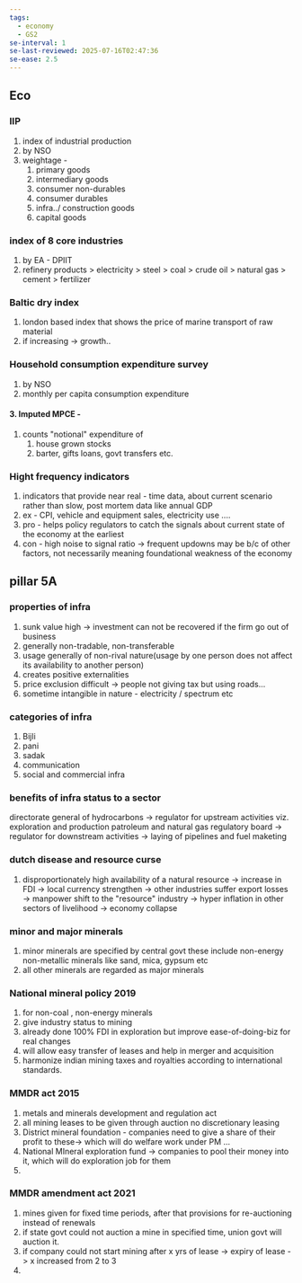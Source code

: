 ```yaml
---
tags:
  - economy
  - GS2
se-interval: 1
se-last-reviewed: 2025-07-16T02:47:36
se-ease: 2.5
---
```


## Eco
### IIP
1. index of industrial production
2. by NSO
3. weightage - 
	1. primary goods
	2. intermediary goods
	3. consumer non-durables
	4. consumer durables
	5. infra../ construction goods
	6. capital goods
### index of 8 core industries
1. by  EA - DPIIT
2. refinery products > electricity >  steel > coal > crude oil > natural gas > cement > fertilizer
### Baltic dry index
1. london based index that shows the price of marine transport of raw material
2. if increasing -> growth..
### Household consumption expenditure survey
1. by NSO
2. monthly per capita consumption expenditure
#### 3. Imputed MPCE - 
1. counts "notional" expenditure of 
	1. house grown stocks
	2. barter, gifts loans, govt transfers etc.

### Hight frequency indicators
1. indicators that provide near real - time data, about current scenario rather than slow, post mortem data like annual GDP
2. ex - CPI, vehicle and equipment sales, electricity use ....
3. pro - helps policy regulators to catch the signals about current state of the economy at the earliest
4. con - high noise to signal ratio -> frequent updowns may be b/c of other factors, not necessarily meaning foundational weakness of the economy

## pillar 5A
### properties of infra
1. sunk value high -> investment can not be recovered if the firm go out of business
2. generally non-tradable, non-transferable
3. usage generally of non-rival nature(usage by one person does not affect its availability to another person)
4. creates positive externalities
5. price exclusion difficult -> people not giving tax but using roads...
6. sometime intangible in nature - electricity / spectrum etc
### categories of infra
1. Bijli 
2. pani
3. sadak
4. communication
5. social and commercial infra
### benefits of infra status to a sector

directorate general of hydrocarbons -> regulator for upstream activities viz. exploration and production
patroleum and natural gas regulatory board -> regulator for downstream activities -> laying of pipelines and fuel maketing

### dutch disease and resource curse
1. disproportionately high availability of a natural resource -> increase in FDI -> local currency strengthen -> other industries suffer export losses -> manpower shift to the "resource" industry -> hyper inflation in other sectors of livelihood -> economy collapse
### minor and major minerals
1. minor minerals are specified by central govt these include non-energy non-metallic minerals like sand, mica, gypsum etc
2. all other minerals are regarded as major minerals
### National mineral policy 2019
1. for non-coal , non-energy minerals
2. give industry status to mining
3. already done 100% FDI in exploration but improve ease-of-doing-biz for real changes
4. will allow easy transfer of leases and help in merger and acquisition
5. harmonize indian mining taxes and royalties according to international standards.
### MMDR act 2015
1. metals and minerals development and regulation act
2. all mining leases to be given through auction no discretionary leasing
3. District mineral foundation - companies need to give a share of their profit to these-> which will do welfare work under PM ...
4. National MIneral exploration fund -> companies to pool their money into it, which will do exploration job for them
5. 
### MMDR amendment act 2021
1. mines given for fixed time periods, after that provisions for re-auctioning instead of renewals
2. if state govt could not auction a mine in specified time, union govt will auction it.
3. if company could not start mining after x yrs of lease -> expiry of lease -> x increased from 2 to 3
4. 